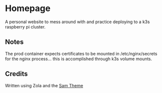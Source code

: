 # Homepage
A personal website to mess around with and practice deploying to a k3s raspberry pi cluster.

## Notes
The prod container expects certificates to be mounted in /etc/nginx/secrets for the nginx 
process... this is accomplished through k3s volume mounts.

## Credits
Written using Zola and the [Sam Theme][st]

[st]: https://www.getzola.org/themes/sam/
